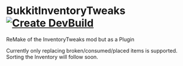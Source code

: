# BukkitInventoryTweaks [![Create DevBuild](https://github.com/TheJeterLP/InventoryTweaks/actions/workflows/autobuild.yml/badge.svg?branch=dev)](https://github.com/TheJeterLP/BukkitInventoryTweaks/actions/workflows/autobuild.yml)
ReMake of the InventoryTweaks mod but as a Plugin

Currently only replacing broken/consumed/placed items is supported. Sorting the Inventory will follow soon. 
